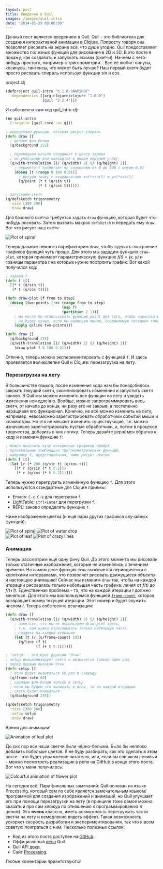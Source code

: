 ```yaml
---
layout: post
title: Введение в Quil
images: /images/quil-intro
date: "2014-05-29 00:00:00"
---
```


Данный пост является введением в Quil. Quil - это библиотека для создания интерактивной анимации в Clojure. Попросту говоря она позволяет рисовать на экране всё, что душе угодно. Quil предоставляет множество полезных функций для рисования в 2D и 3D. В это посте я покажу, как создавать и запускать эскизы (скетчи). Начнём с чего-нибудь простого, например с тригонометрии... Все её любят: синусы, косинусы, тангенсы, что может быть лучше? Наш первый скетч будет просто рисовать спираль используя функции sin и cos.

project.clj

```clojure
(defproject quil-intro "0.1.0-SNAPSHOT"
  :dependencies [[org.clojure/clojure "1.6.0"]
                 [quil "2.2.4"]])
```

И собственно сам код quil_intro.clj:

```clojure
(ns quil-intro
  (:require [quil.core :as q]))

; определяем функцию, которая рисует спираль
(defn draw []
  ; делаем фон белым
  (q/background 255)

  ; перемещаем начало координат в центр экрана
  ; по умолчанию оно находится в левом верхнем углоу
  (q/with-translation [(/ (q/width) 2) (/ (q/height) 2)]
    ; параметр t пробегает по значениям от 0 до 100 с шагом 0.01
    (doseq [t (range 0 100 0.01)]
      ; рисуем точку с координатами x=t*sin(t) и y=t*cos(t)
      (q/point (* t (q/sin t))
               (* t (q/cos t))))))

; запускаем скетч
(q/defsketch trigonometry
  :size [300 300]
  :draw draw)
```

Для базового скетча требуется задать `draw` функцию, которая будет что-нибудь рисовать. Затем вызвать макрос `defsketch` и передать ему `draw`. Вот что рисует наш скетч:

![Plot of spiral]({{page.images}}/spiral.png)

Теперь давайте немного порефакторим `draw`, чтобы сделать построение графиков функций чуть проще. Для этого мы зададим функцию `draw-plot`, которая принимает параметрическую функцию *f(t) = (x, y)* и границы параметра *t* на которых нужно построить график. Вот какой получился код:

```clojure
; задаём f
(defn f [t]
  [(* t (q/sin t))
   (* t (q/cos t))])

(defn draw-plot [f from to step]
  (doseq [two-points (->> (range from to step)
                          (map f)
                          (partition 2 1))]
    ; мы могли бы использовать функцию point для того, чтобы нарисовать точку
    ; но будет лучше, если мы нарисуем линию, соединяющую соседние точки графика
    (apply q/line two-points)))

(defn draw []
  (q/background 255)
  (q/with-translation [(/ (q/width) 2) (/ (q/height) 2)]
    (draw-plot f 0 100 0.01)))
```

Отлично, теперь можно экспериментировать с функцией `f`. И здесь проявляется великолепие Quil и Clojure: перезагрузка на лету.

### Перезагрузка на лету
В большинстве языков, после изменения кода нам бы понадобилось закрыть текущий скетч, скомпилировать изменения и запустить скетч заново. В Quil мы можем изменить все функции на лету и увидеть изменения немедленно. Вообще, можно запрограммировать весь скетч, от начала до конца, ни разу его не закрыв, а постепенно наращивая его функционал. Конечно, не всё можно изменить на лету, например, невозможно зарегистрировать обработчики событий мыши и клавиатуры. Но это не мешает изменить существующие, т.е. можно изначально зарегистрировать пустые обработчики, а, потом в процессе творчества, добавить в них логику. Теперь давайте вернёмся обратно к коду и изменим функцию `f`:

```clojure
; можно получить кучу интересных графиков пробуя
; произвольные комбинации тригонометрических функций,
; например f, представленная, ниже рисует цветок
(defn f [t]
  (let [r (* 200 (q/sin t) (q/cos t))]
    [(* r (q/sin (* t 0.2)))
     (* r (q/cos (* t 0.2)))]))
```

Теперь нужно перегрузить изменённую функцию `f`. Для этого используются стандартные для Clojure приёмы:

* Emacs: `C-x C-e` для перегрузки `f`.
* LightTable: `Ctrl+Enter` для перегрузки `f`.
* REPL: заново определить функцию `f`.

Ниже изображение цветка (и ещё пары других графиков случайных функций):

![Plot of spiral]({{page.images}}/flower.png)
![Plot of water drop]({{page.images}}/water-drop.png)  
![Plot of leaf]({{page.images}}/leaf.png)
![Plot of crazy lines]({{page.images}}/crazy-lines.png)


### Анимация

Теперь рассмотрим ещё одну фичу Quil. До этого момента мы рисовали только статичные изображения, которые не изменялись с течением времени. На самом деле функция `draw` вызывается периодически с короткими интервалами, что позволяет рисовать движущиеся объекты и настоящую анимацию! Сейчас мы изменим `draw` так, чтобы на каждой итерации рисовалась только небольшая часть графика: линия от *f(t)* до *f(t+1)*. Единственная проблема - то, что на каждой итерации *t* должно меняться. Для этого мы воспользуемся функцией [`frame-count`](http://quil.info/api/environment#frame-count), которая возвращает номер текущей итерации. Этот номер и будет служить числом *t*. Теперь cобственно реализация:

```clojure
(defn draw []
  (q/with-translation [(/ (q/width) 2) (/ (q/height) 2)]
    ; заметьте, что мы не используем draw-plot здесь,
    ; т.к. нам нужно отрисовывать только небольшую часть
    ; графика на каждой итерации
    (let [t (/ (q/frame-count) 10)]
      (q/line (f t)
              (f (+ t 0.1))))))

; 'setup' - это брат функции 'draw'
; setup инициализирует скетч и вызывается только один раз,
; перед первым вызовом draw
(defn setup []
  ; draw будет вызываться 60 раз в секунду
  (q/frame-rate 60)
  ; сделаем фон белым только в setup
  ; если мы будем это вызывать в draw, то на каждой итерации
  ; скетч будет очищаться
  (q/background 255))

(q/defsketch trigonometry
  :size [300 300]
  :setup setup
  :draw draw)
```
Время для анимации!

![Animation of leaf plot]({{page.images}}/animation.gif)

До сих пор все наши скетчи были чёрно-белыми. Было бы неплохо добавить побольше цветов. Я не буду разбирать, как это сделать в этом посте - это будет упражнение читателю, или, если вы слишком ленивый - можно посмотреть реализации в репо на GitHub в конце этого поста. Вот что у меня получилось:

![Colourful animation of flower plot]({{page.images}}/animation-color.gif)

На сегодня всё. Пару финальных замечаний: Quil основан на языке Processing, который сам по себе является замечательным языком/программой для создания изображений и анимаций, но Quil улучшает его при помощи перезагрузки на лету (в принципе тоже самое можно сказать и про сам кложур по отношению к программированию в целом). Это **очень** классно, иметь возможность перегружать части скетча на лету и немедленно видеть эффект. Такая возможность ускоряет скорость разработки и экспериментирования, так что я всем советую поиграться с ним. Несколько полезных ссылок:

  * Код из этого поста доступен на [GitHub](https://github.com/nbeloglazov/blog-projects/tree/master/quil-intro).
  * Оффициальный [репо](https://github.com/quil/quil) Quil.
  * Quil API [доки](http://quil.info).
  * Сайт [Processing](http://processing.org).

Любые коментарии приветствуются
